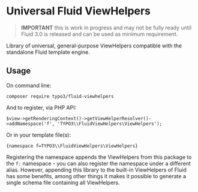 Universal Fluid ViewHelpers
===========================

> **IMPORTANT** this is work in progress and may not be fully ready until Fluid 3.0 is released and can
> be used as minimum requirement.

Library of universal, general-purpose ViewHelpers compatible with the standalone Fluid template engine.

Usage
-----

On command line:

`composer require typo3/fluid-viewhelpers`

And to register, via PHP API:

`$view->getRenderingContext()->getViewHelperResolver()->addNamespace('f', 'TYPO3\\FluidViewHelpers\ViewHelpers');`

Or in your template file(s):

`{namespace f=TYPO3\\FluidViewHelpers\ViewHelpers}`

Registering the namespace appends the ViewHelpers from this package to the `f:` namespace - you can also register
the namespace under a different alias. However, appending this library to the built-in ViewHelpers of Fluid has some
benefits, among other things it makes it possible to generate a single schema file containing all ViewHelpers.


